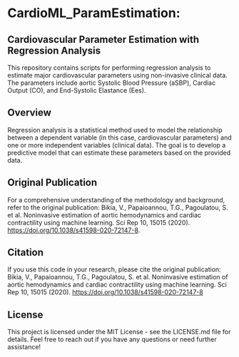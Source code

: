 # CardioML_ParamEstimation:
## Cardiovascular Parameter Estimation with Regression Analysis
This repository contains scripts for performing regression analysis to estimate major cardiovascular parameters using non-invasive clinical data. The parameters include aortic Systolic Blood Pressure (aSBP), Cardiac Output (CO), and End-Systolic Elastance (Ees).

## Overview
Regression analysis is a statistical method used to model the relationship between a dependent variable (in this case, cardiovascular parameters) and one or more independent variables (clinical data). The goal is to develop a predictive model that can estimate these parameters based on the provided data.

## Original Publication
For a comprehensive understanding of the methodology and background, refer to the original publication: Bikia, V., Papaioannou, T.G., Pagoulatou, S. et al. Noninvasive estimation of aortic hemodynamics and cardiac contractility using machine learning. Sci Rep 10, 15015 (2020). https://doi.org/10.1038/s41598-020-72147-8.

## Citation
If you use this code in your research, please cite the original publication:
Bikia, V., Papaioannou, T.G., Pagoulatou, S. et al. Noninvasive estimation of aortic hemodynamics and cardiac contractility using machine learning. Sci Rep 10, 15015 (2020). https://doi.org/10.1038/s41598-020-72147-8

## License
This project is licensed under the MIT License - see the LICENSE.md file for details.
Feel free to reach out if you have any questions or need further assistance!
